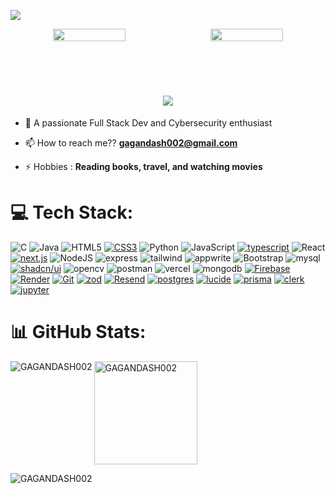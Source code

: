 [![](https://visitcount.itsvg.in/api?id=GAGANDASH002&icon=0&color=0)](https://visitcount.itsvg.in)
   
   
  
<div align="center" style="display: flex; justify-content: center; gap: 10px; flex-wrap: wrap;">
  <img src="https://i.pinimg.com/736x/af/34/0f/af340f682940be93a688853d8d9b927f.jpg" style="width: 48%; max-width: 400px; border-radius: 10px;" />
  <img src="https://i.pinimg.com/736x/a2/7c/fb/a27cfb4e5b0f87c61c8b9d231e64cde7.jpg" style="width: 48%; max-width: 400px; border-radius: 10px;" />
</div>


<br><br>

<h1 align="center">
    <img src="https://readme-typing-svg.herokuapp.com/?font=Righteous&size=35&center=true&vCenter=true&width=500&height=70&duration=4000&lines=Hi+There!+👋;+I'm+Gagan+Dash!;" />
</h1> 

- 🌱 A passionate Full Stack Dev and Cybersecurity enthusiast
 
- 📫 How to reach me?? **gagandash002@gmail.com**

- ⚡ Hobbies : **Reading books, travel, and watching movies**



# 💻 Tech Stack:
![C](https://img.shields.io/badge/c-%2300599C.svg?style=for-the-badge&logo=c&logoColor=white) ![Java](https://img.shields.io/badge/java-%23ED8B00.svg?style=for-the-badge&logo=openjdk&logoColor=white) ![HTML5](https://img.shields.io/badge/html5-%23E34F26.svg?style=for-the-badge&logo=html5&logoColor=white) [![CSS3](https://img.shields.io/static/v1?label=&message=css3&color=%231572B6&style=for-the-badge&logo=css3)](https://)
       ![Python](https://img.shields.io/badge/python-3670A0?style=for-the-badge&logo=python&logoColor=ffdd54) ![JavaScript](https://img.shields.io/badge/JavaScript-yellow?style=for-the-badge&logo=javascript&logoColor=white) 
[![typescript](https://img.shields.io/static/v1?label=&message=typescript&color=%233178C6&style=for-the-badge&logo=TypeScript&logoColor=white)](https://) ![React](https://img.shields.io/badge/React-blue?style=for-the-badge&logo=react&logoColor=white) [![next.js](https://img.shields.io/static/v1?label=&message=next.js&color=%23000000&style=for-the-badge&logo=next.js&logoColor=white)](https://)
       ![NodeJS](https://img.shields.io/badge/node.js-6DA55F?style=for-the-badge&logo=node.js&logoColor=white) ![express](https://img.shields.io/badge/express-black?style=for-the-badge&logo=express&logoColor=white) ![tailwind](https://img.shields.io/badge/tailwind-blue?style=for-the-badge&logo=tailwindcss&logoColor=white) ![appwrite](https://img.shields.io/badge/appwrite-black?style=for-the-badge&logo=appwrite&logoColor=%23FD366E) ![Bootstrap](https://img.shields.io/badge/Bootstrap-purple?style=for-the-badge&logo=bootstrap&logoColor=white) ![mysql](https://img.shields.io/badge/mysql-skyblue?style=for-the-badge&logo=mysql&logoColor=black) 
[![shadcn/ui](https://img.shields.io/static/v1?label=&message=shadcn%2Fui&color=%23000000&style=for-the-badge&logo=shadcn%2Fui)](https://)
       ![opencv](https://img.shields.io/badge/opencv-peach?style=for-the-badge&logo=opencv&logoColor=white) ![postman](https://img.shields.io/badge/postman-orange?style=for-the-badge&logo=postman&logoColor=white) ![vercel](https://img.shields.io/badge/vercel-black?style=for-the-badge&logo=vercel&logoColor=white) ![mongodb](https://img.shields.io/badge/mongodb-darkgreen?style=for-the-badge&logo=mongodb&logoColor=green) [![Firebase](https://img.shields.io/static/v1?label=&message=Firebase&color=+%23dd2c00&style=for-the-badge&logo=firebase)](https://) [![Render](https://img.shields.io/static/v1?label=&message=Render&color=%23000000&style=for-the-badge&logo=render)](https://) [![Git](https://img.shields.io/static/v1?label=&message=Git&color=%23F05032&style=for-the-badge&logo=git&logoColor=white)](https://)
[![zod](https://img.shields.io/static/v1?label=&message=zod&color=%233E67B1&style=for-the-badge&logo=zod)](https://) [![Resend](https://img.shields.io/static/v1?label=&message=Resend&color=%23000000&style=for-the-badge&logo=Resend)](https://) [![postgres](https://img.shields.io/static/v1?label=&message=postgres&color=%234169E1&style=for-the-badge&logo=PostgreSQL&logoColor=white)](https://) [![lucide](https://img.shields.io/static/v1?label=&message=lucide&color=%23F56565&style=for-the-badge&logo=lucide&logoColor=white)](https://) 
[![prisma](https://img.shields.io/static/v1?label=&message=prisma&color=%232D3748&style=for-the-badge&logo=prisma&logoColor=white)](https://) [![clerk](https://img.shields.io/static/v1?label=&message=clerk&color=%236C47FF&style=for-the-badge&logo=clerk&logoColor=white)](https://) 
[![jupyter](https://img.shields.io/static/v1?label=&message=jupyter&color=%23F37626&style=for-the-badge&logo=jupyter&logoColor=white)](https://)
      
      

      



# 📊 GitHub Stats:

<p><img align="left" src="https://github-readme-stats.vercel.app/api/top-langs?username=GAGANDASH002&show_icons=true&locale=en&layout=compact&theme=dark&hide" alt="GAGANDASH002" /> <img align="center"  height ="165px" src="https://github-readme-stats.vercel.app/api?username=GAGANDASH002&show_icons=true&locale=en&theme=dark&hide" alt="GAGANDASH002" /></p>

<p><img align="center" src="https://github-readme-streak-stats.herokuapp.com/?user=GAGANDASH002&theme=dark&hide&" alt="GAGANDASH002" /></p>

